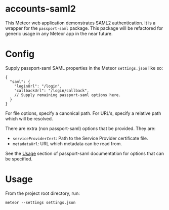 # accounts-saml2

This Meteor web application demonstrates SAML2 authentication. It is a wrapper for the `passport-saml` package. This package will be refactored for generic usage in any Meteor app in the near future.

Config
======

Supply passport-saml SAML properties in the Meteor `settings.json` like so:

```
{
  "saml": {
    "loginUrl": "/login",
    "callbackUrl": "/login/callback",
    // Supply remaining passport-saml options here.
  }
}
```

For file options, specify a canonical path.
For URL's, specify a relative path which will be resolved.

There are extra (non passport-saml) options that be provided. They are:
- `serviceProviderCert`: Path to the Service Provider certificate file.
- `metadataUrl`: URL which metadata can be read from.

See the [Usage](https://github.com/bergie/passport-saml) section of passport-saml documentation for options that can be specified.

Usage
=====

From the project root directory, run:

```
meteor --settings settings.json
```

